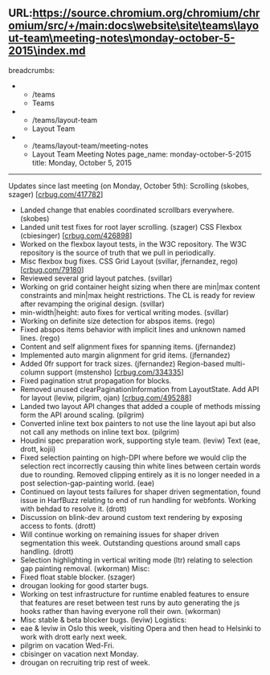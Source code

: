 URL:https://source.chromium.org/chromium/chromium/src/+/main:docs\website\site\teams\layout-team\meeting-notes\monday-october-5-2015\index.md
---
breadcrumbs:
- - /teams
  - Teams
- - /teams/layout-team
  - Layout Team
- - /teams/layout-team/meeting-notes
  - Layout Team Meeting Notes
page_name: monday-october-5-2015
title: Monday, October 5, 2015
---

Updates since last meeting (on Monday, October 5th):
Scrolling (skobes, szager) \[[crbug.com/417782](https://crbug.com/417782)\]
- Landed change that enables coordinated scrollbars everywhere. (skobes)
- Landed unit test fixes for root layer scrolling. (szager)
CSS Flexbox (cbiesinger) \[[crbug.com/426898](https://crbug.com/426898)\]
- Worked on the flexbox layout tests, in the W3C repository. The W3C
repository is the source of truth that we pull in periodically.
- Misc flexbox bug fixes.
CSS Grid Layout (svillar, jfernandez, rego)
\[[crbug.com/79180](https://crbug.com/79180)\]
- Reviewed several grid layout patches. (svillar)
- Working on grid container height sizing when there are min|max
content constraints and min|max height restrictions. The CL is
ready for review after revamping the original design. (svillar)
- min-width|height: auto fixes for vertical writing modes. (svillar)
- Working on definite size detection for abspos items. (rego)
- Fixed abspos items behavior with implicit lines and unknown named
lines. (rego)
- Content and self alignment fixes for spanning items. (jfernandez)
- Implemented auto margin alignment for grid items. (jfernandez)
- Added 0fr support for track sizes. (jfernandez)
Region-based multi-column support (mstensho)
\[[crbug.com/334335](https://crbug.com/334335)\]
- Fixed pagination strut propagation for blocks.
- Removed unused clearPaginationInformation from LayoutState.
Add API for layout (leviw, pilgrim, ojan)
\[[crbug.com/495288](https://crbug.com/495288)\]
- Landed two layout API changes that added a couple of methods missing
form the API around scaling. (pilgrim)
- Converted inline text box painters to not use the line layout api but
also not call any methods on inline text box. (pilgrim)
- Houdini spec preparation work, supporting style team. (leviw)
Text (eae, drott, kojii)
- Fixed selection painting on high-DPI where before we would clip the
selection rect incorrectly causing thin white lines between certain
words due to rounding. Removed clipping entirely as it is no longer
needed in a post selection-gap-painting world. (eae)
- Continued on layout tests failures for shaper driven segmentation,
found issue in HarfBuzz relating to end of run handling for webfonts.
Working with behdad to resolve it. (drott)
- Discussion on blink-dev around custom text rendering by exposing
access to fonts. (drott)
- Will continue working on remaining issues for shaper driven
segmentation this week. Outstanding questions around small caps
handling. (drott)
- Selection highlighting in vertical writing mode (ltr) relating to
selection gap painting removal. (wkorman)
Misc:
- Fixed float stable blocker. (szager)
- drougan looking for good starter bugs.
- Working on test infrastructure for runtime enabled features to ensure
that features are reset between test runs by auto generating the js
hooks rather than having everyone roll their own. (wkorman)
- Misc stable & beta blocker bugs. (leviw)
Logistics:
- eae & leviw in Oslo this week, visiting Opera and then head to
Helsinki to work with drott early next week.
- pilgrim on vacation Wed-Fri.
- cbisinger on vacation next Monday.
- drougan on recruiting trip rest of week.

